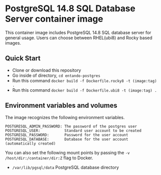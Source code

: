 # PostgreSQL 14.8 SQL Database Server container image
This container image includes PostgreSQL 14.8 SQL database server for general usage. Users can choose between RHEL(ubi8) and Rocky based images.

## Quick Start
* Clone or download this repository
* Go inside of directory,  `cd entando-postgres`
* Run this command `docker build -f Dockerfile.rocky8 -t (image:tag) .`
* Run this command `docker build -f Dockerfile.ubi8 -t (image:tag) .`

## Environment variables and volumes
The image recognizes the following environment variables.

```
POSTGRESQL_ADMIN_PASSWORD: The password of the postgres user
POSTGRESQL_USER:           Standard user account to be created
POSTGRESQL_PASSWORD:       Password for the user account
POSTGRESQL_DATABASE:       Database for the user account (automatically created)
```

You can also set the following mount points by passing the `-v /host/dir:/container/dir:Z` flag to Docker.

* `/var/lib/pgsql/data`
PostgreSQL database directory
